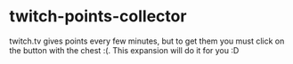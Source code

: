 # twitch-points-collector
twitch.tv gives points every few minutes, but to get them you must click on the button with the chest :(. This expansion will do it for you :D
